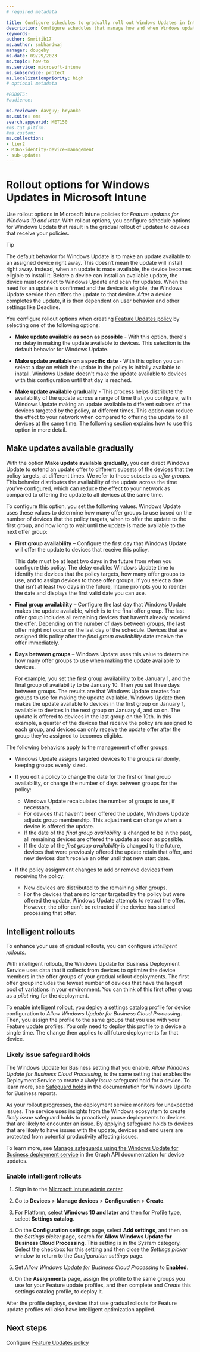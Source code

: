 ```yaml
---
# required metadata

title: Configure schedules to gradually roll out Windows Updates in Intune
description: Configure schedules that manage how and when Windows updates roll out to your managed devices with Microsoft Intune.
keywords:
author: Smritib17
ms.author: smbhardwaj
manager: dougeby
ms.date: 09/29/2023
ms.topic: how-to
ms.service: microsoft-intune
ms.subservice: protect
ms.localizationpriority: high
# optional metadata

#ROBOTS:
#audience:

ms.reviewer: davguy; bryanke
ms.suite: ems
search.appverid: MET150
#ms.tgt_pltfrm:
#ms.custom:
ms.collection:
- tier2
- M365-identity-device-management
- sub-updates
---
```


# Rollout options for Windows Updates in Microsoft Intune

Use rollout options in Microsoft Intune policies for *Feature updates for Windows 10 and later*. With rollout options, you configure schedule options for Windows Update that result in the gradual rollout of updates to devices that receive your policies.

> [!TIP]  
> The default behavior for Windows Update is to make an update available to an assigned device  right away. This doesn’t mean the update will install right away. Instead, when an update is made available, the device becomes eligible to install it. Before a device can install an available update, the device must connect to Windows Update and scan for updates. When the need for an update is confirmed and the device is eligible, the  Windows Update service then offers the update to that device. After a device completes the update, it is then dependent on user behavior and other settings like Deadline.

You configure rollout options when creating [Feature Updates policy](../protect/windows-10-feature-updates.md) by selecting one of the following options:

- **Make update available as soon as possible** - With this option, there's no delay in making the update available to devices. This selection is the default behavior for Windows Update.

- **Make update available on a specific date** - With this option you can select a day on which the update in the policy is initially available to install. Windows Update doesn't make the update available to devices with this configuration until that day is reached.

- **Make update available gradually** - This process helps distribute the availability of the update across a range of time that you configure, with Windows Update making an update available to different subsets of the devices targeted by the policy, at different times. This option can reduce the effect to your network when compared to offering the update to all devices at the same time. The following section explains how to use this option in more detail.

## Make updates available gradually

With the option **Make update available gradually**, you can direct Windows Update to extend an update offer to different subsets of the devices that the policy targets, at different times. We refer to those subsets as *offer groups*. This behavior distributes the availability of the update across the time you’ve configured, which can reduce the effect to your network as compared to offering the update to all devices at the same time.

To configure this option, you set the following values. Windows Update uses these values to determine how many offer groups to use based on the number of devices that the policy targets, when to offer the update to the first group, and how long to wait until the update is made available to the next offer group:

- **First group availability** – Configure the first day that Windows Update will offer the update to devices that receive this policy.

  This date must be at least two days in the future from when you configure this policy. The delay enables Windows Update time to identify the devices that the policy targets, how many offer groups to use, and to assign devices to those offer groups. If you select a date that isn’t at least two days in the future, Intune prompts you to reenter the date and displays the first valid date you can use.

- **Final group availability** – Configure the last day that Windows Update makes the update available, which is to the final offer group. The last offer group includes all remaining devices that haven’t already received the offer. Depending on the number of days between groups, the last offer might not occur on the last day of the schedule. Devices that are assigned this policy after the *final group availability* date receive the offer immediately.

- **Days between groups** – Windows Update uses this value to determine how many offer groups to use when making the update available to devices.

  For example, you set the first group availability to be January 1, and the final group of availability to be January 10. Then you set three days between groups. The results are that Windows Update creates four groups to use for making the update available. Windows Update then makes the update available to devices in the first group on January 1, available to devices in the next group on January 4, and so on. The update is offered to devices in the last group on the 10th.  In this example, a quarter of the devices that receive the policy are assigned to each group, and devices can only receive the update offer after the group they're assigned to becomes eligible.

The following behaviors apply to the management of offer groups:

- Windows Update assigns targeted devices to the groups randomly, keeping groups evenly sized.

- If you edit a policy to change the date for the first or final group availability, or change the number of days between groups for the policy:
  - Windows Update recalculates the number of groups to use, if necessary.
  - For devices that haven't been offered the update, Windows Update adjusts group membership. This adjustment can change when a device is offered the update.
  - If the date of the *final group availability* is changed to be in the past, all remaining devices are offered the update as soon as possible.
  - If the date of the *first group availability* is changed to the future, devices that were previously offered the update retain that offer, and new devices don't receive an offer until that new start date.

- If the policy assignment changes to add or remove devices from receiving the policy:
  - New devices are distributed to the remaining offer groups.
  - For the devices that are no longer targeted by the policy but were offered the update, Windows Update attempts to retract the offer. However, the offer can’t be retracted if the device has started processing that offer.

## Intelligent rollouts

To enhance your use of gradual rollouts, you can configure *Intelligent rollouts*.

With intelligent rollouts, the Windows Update for Business Deployment Service uses data that it collects from devices to optimize the device members in the offer groups of your gradual rollout deployments. The first offer group includes the fewest number of devices that have the largest pool of variations in your environment. You can think of this first offer group as a *pilot ring* for the deployment.

To enable intelligent rollout, you deploy a [settings catalog](../configuration/settings-catalog.md) profile for device configuration to *Allow Windows Update for Business Cloud Processing*. Then, you assign the profile to the same groups that you use with your Feature update profiles. You only need to deploy this profile to a device a single time. The change then applies to all future deployments for that device.

### Likely issue safeguard holds

The Windows Update for Business setting that you enable, *Allow Windows Update for Business Cloud Processing*, is the same setting that enables the Deployment Service to create a *likely issue* safeguard hold for a device. To learn more, see [Safeguard holds](/windows/deployment/update/wufb-reports-workbook) in the documentation for Windows Update for Business reports.

As your rollout progresses, the deployment service monitors for unexpected issues. The service uses insights from the Windows ecosystem to create *likely issue* safeguard holds to proactively pause deployments to devices that are likely to encounter an issue. By applying safeguard holds to devices that are likely to have issues with the update, devices and end users are protected from potential productivity affecting issues.

To learn more, see [Manage safeguards using the Windows Update for Business deployment service](/graph/windowsupdates-manage-safeguards) in the Graph API documentation for device updates.

### Enable intelligent rollouts

1. Sign in to the [Microsoft Intune admin center](https://go.microsoft.com/fwlink/?linkid=2109431).

2. Go to **Devices** > **Manage devices** > **Configuration** > **Create**.

3. For Platform, select **Windows 10 and later** and then for Profile type, select **Settings catalog**.

4. On the **Configuration settings** page, select **Add settings**, and then on the *Settings picker* page, search for **Allow Windows Update for Business Cloud Processing**.  This setting is in the *System* category. Select the checkbox for this setting and then close the *Settings picker* window to return to the *Configuration settings* page.

5. Set *Allow Windows Update for Business Cloud Processing* to **Enabled**.

6. On the **Assignments** page, assign the profile to the same groups you use for your Feature update profiles, and then complete and *Create* this settings catalog profile, to deploy it.

After the profile deploys, devices that use gradual rollouts for Feature update profiles will also have intelligent optimization applied.

## Next steps

Configure [Feature Updates policy](../protect/windows-10-feature-updates.md)  
